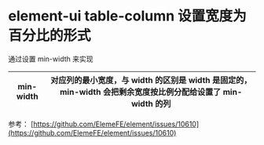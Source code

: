 # element-ui table-column 设置宽度为百分比的形式

通过设置 min-width 来实现

| min-width | 对应列的最小宽度，与 width 的区别是 width 是固定的，min-width 会把剩余宽度按比例分配给设置了 min-width 的列 |
| --------- | ----------------------------------------------------------------------------------------------------------- |


参考： [https://github.com/ElemeFE/element/issues/10610](https://github.com/ElemeFE/element/issues/10610)
